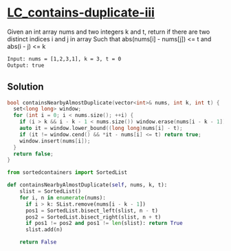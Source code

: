 # [LC_contains-duplicate-iii](https://leetcode.com/problems/contains-duplicate-iii)

Given an int array nums and two integers k and t, return if there are two distinct indices i and j in array
Such that abs(nums[i] - nums[j]) <= t and abs(i - j) <= k

```txt
Input: nums = [1,2,3,1], k = 3, t = 0
Output: true
```

## Solution

```cpp
bool containsNearbyAlmostDuplicate(vector<int>& nums, int k, int t) {
  set<long long> window;
  for (int i = 0; i < nums.size(); ++i) {
    if (i > k && i - k - 1 < nums.size()) window.erase(nums[i - k - 1]);
    auto it = window.lower_bound((long long)nums[i] - t);
    if (it != window.cend() && *it - nums[i] <= t) return true;
    window.insert(nums[i]);
  }
  return false;
}
```

```py
from sortedcontainers import SortedList

def containsNearbyAlmostDuplicate(self, nums, k, t):
    slist = SortedList()
    for i, n in enumerate(nums):
      if i > k: SList.remove(nums[i - k - 1])
      pos1 = SortedList.bisect_left(slist, n - t)
      pos2 = SortedList.bisect_right(slist, n + t)
      if pos1 != pos2 and pos1 != len(slist): return True
      slist.add(n)

    return False
```
